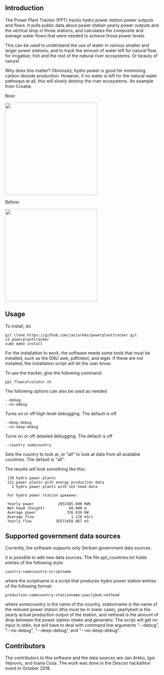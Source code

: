 
Introduction
------------

The Power Plant Tracker (PPT) tracks hydro power station power outputs and flows. It pulls public data about power station yearly power outputs and the vertical drop in those stations, and calculates the composite and average water flows that were needed to achieve those power levels.

This can be used to understand the use of water in various smaller and larger power stations, and to track the amount of water left for natural flow, for irrigation, fish and the rest of the natural river ecosystems. Or beauty of nature!

Why does this matter? Obviously, hydro power is good for minimising carbon dioxide production. However, if no water is left for the natural water pathways at all, this will slowly destroy the river ecosystems. An example from Croatia:

Now:

<img src="https://bankwatch.org/wp-content/uploads/2018/03/dabrova-dolina-croatia-why-not-build-small-hydropower-2.jpg" width="300">

Before:

<img src="https://bankwatch.org/wp-content/uploads/2018/03/dabrova-dolina-croatia-why-not-build-small-hydropower10-1024x768.jpg" width="300">

Usage
----

To install, do

    git clone https://github.com/jariarkko/powerplanttracker.git
    cd powerplanttracker
    sudo make install

For the installation to work, the software needs some tools that must be installed, such as the GNU awk, pdftotext, and wget. If these are not installed, the installation script will let the user know.

To use the tracker, give the following command:

    ppt_flowcalculator.sh

The following options can also be used as needed

    --debug
    --no-debug

Turns on or off high-level debugging. The default is off

    --deep-debug
    --no-deep-debug

Turns on or off detailed debugging. The default is off

    --country somecountry

Sets the country to look at, or "all" to look at data from all available countries. The default is "all".

The results will look something like this:

     138 hydro power plants
     211 power plants with energy production data
       1 hydro power plants with net head data

     For hydro power station црквине:
     
     Yearly power           2951585.600 KWh
     Net head (height)           60.900 m
     Average power              336.939 KW
     Average flow                 1.128 m3/s
     Yearly flow           35571450.867 m3


Supported government data sources
---------------------------------

Currently, the software supports only Serbian government data sources.

It is possible to add new data sources. The file ppt_countries.txt holds entries of the following style:

    country:somecountry:scriptname

where the scriptname is a script that produces hydro power station entries of the following format:

    production:somecountry:stationname:yearlykwh:nethead

where somecountry is the name of the country, stationname is the name of the relevant power station (this must be in lower case), yearlykwh is the yearly actual production output of the station, and nethead is the amount of drop between the power station intake and generator. The script will get no input in stdin, but will have to deal with command line arguments "--debug", "--no-debug", "--deep-debug", and "--no-deep-debug".


Contributors
------------

The contributors to this software and the data sources are Jari Arkko, Igor Vejnovic, and Ioana Ciuta. The work was done in the Descon hackathon event in October 2018.
